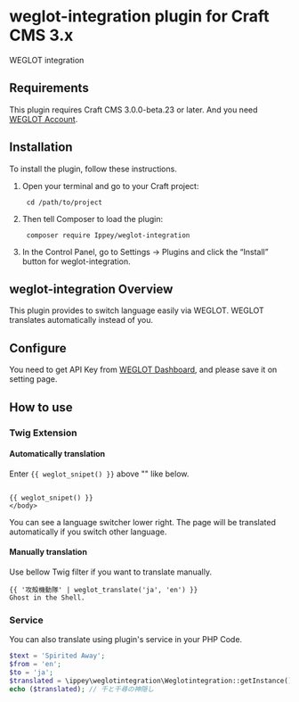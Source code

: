 # weglot-integration plugin for Craft CMS 3.x

WEGLOT integration


## Requirements

This plugin requires Craft CMS 3.0.0-beta.23 or later. And you need [WEGLOT Account](https://weglot.com/).

## Installation

To install the plugin, follow these instructions.

1. Open your terminal and go to your Craft project:

        cd /path/to/project

2. Then tell Composer to load the plugin:

        composer require Ippey/weglot-integration

3. In the Control Panel, go to Settings → Plugins and click the “Install” button for weglot-integration.

## weglot-integration Overview

This plugin provides to switch language easily via WEGLOT.
WEGLOT translates automatically instead of you.

## Configure

You need to get API Key from [WEGLOT Dashboard](https://dashboard.weglot.com/), and please save it on setting page.

## How to use
### Twig Extension
#### Automatically translation

Enter ``` {{ weglot_snipet() }} ``` above "</body>" like below.

```

{{ weglot_snipet() }}
</body>

```

You can see a language switcher lower right. The page will be translated automatically if you switch other language.

#### Manually translation

Use bellow Twig filter if you want to translate manually.

```
{{ '攻殻機動隊' | weglot_translate('ja', 'en') }}
Ghost in the Shell.
```

### Service

You can also translate using plugin's service in your PHP Code.

```php
$text = 'Spirited Away';
$from = 'en';
$to = 'ja';
$translated = \ippey\weglotintegration\Weglotintegration::getInstance()->weglotService->translate($text, $from, $to);
echo ($translated); // 千と千尋の神隠し
```

